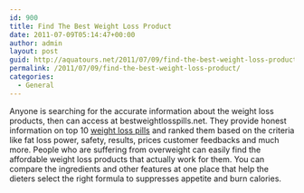 ```yaml
---
id: 900
title: Find The Best Weight Loss Product
date: 2011-07-09T05:14:47+00:00
author: admin
layout: post
guid: http://aquatours.net/2011/07/09/find-the-best-weight-loss-product/
permalink: /2011/07/09/find-the-best-weight-loss-product/
categories:
  - General
---
```

Anyone is searching for the accurate information about the weight loss products, then can access at bestweightlosspills.net. They provide honest information on top 10 [weight loss pills](http://bestweightlosspills.net) and ranked them based on the criteria like fat loss power, safety, results, prices customer feedbacks and much more. People who are suffering from overweight can easily find the affordable weight loss products that actually work for them. You can compare the ingredients and other features at one place that help the dieters select the right formula to suppresses appetite and burn calories.